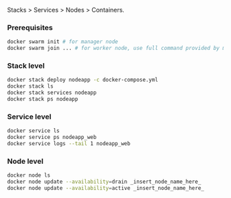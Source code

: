 Stacks > Services > Nodes > Containers.

### Prerequisites
```bash
docker swarm init # for manager node
docker swarm join ... # for worker node, use full command provided by manager
```

### Stack level

```bash
docker stack deploy nodeapp -c docker-compose.yml
docker stack ls
docker stack services nodeapp
docker stack ps nodeapp
```

### Service level

```bash
docker service ls
docker service ps nodeapp_web
docker service logs --tail 1 nodeapp_web
```

### Node level

```bash
docker node ls
docker node update --availability=drain _insert_node_name_here_
docker node update --availability=active _insert_node_name_here_
```